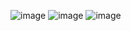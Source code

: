 ![image](https://github.com/user-attachments/assets/9185c190-29d6-4cdb-846e-fef1871588b8)
![image](https://github.com/user-attachments/assets/306eae0f-3aa7-4277-9454-c591a41598dd)
![image](https://github.com/user-attachments/assets/7b40967d-60f9-4255-9d0b-e8d44c03aa56)
